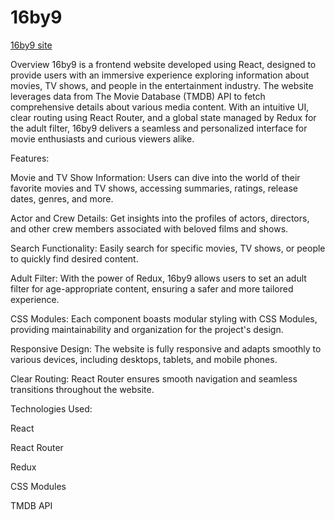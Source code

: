 # 16by9

[16by9 site](https://16by9.vercel.app/)

Overview
16by9 is a frontend website developed using React, designed to provide users with an immersive experience exploring information about movies, TV shows, and people in the entertainment industry. 
The website leverages data from The Movie Database (TMDB) API to fetch comprehensive details about various media content. With an intuitive UI, clear routing using React Router, and a global state 
managed by Redux for the adult filter, 16by9 delivers a seamless and personalized interface for movie enthusiasts and curious viewers alike.

Features: 

Movie and TV Show Information: Users can dive into the world of their favorite movies and TV shows, accessing summaries, ratings, release dates, genres, and more.

Actor and Crew Details: Get insights into the profiles of actors, directors, and other crew members associated with beloved films and shows.

Search Functionality: Easily search for specific movies, TV shows, or people to quickly find desired content.

Adult Filter: With the power of Redux, 16by9 allows users to set an adult filter for age-appropriate content, ensuring a safer and more tailored experience.

CSS Modules: Each component boasts modular styling with CSS Modules, providing maintainability and organization for the project's design.

Responsive Design: The website is fully responsive and adapts smoothly to various devices, including desktops, tablets, and mobile phones.

Clear Routing: React Router ensures smooth navigation and seamless transitions throughout the website.

Technologies Used:

React

React Router

Redux

CSS Modules

TMDB API

